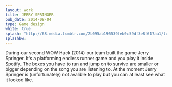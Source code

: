 ```yaml
---
layout: work
title: JERRY SPRINGER
pub_date: 2014-08-04
type: Game design
white: true
splash: "http://68.media.tumblr.com/2b095ab195539feb0c59df3e8f617aa1/tumblr_ot5hsofjKm1s771xno1_1280.png"
splashbw: 
---
```

During our second WOW Hack (2014) our team built the game Jerry Springer. It's a platforming endless runner game and you play it inside Spotify. The boxes you have to run and jump on to survive are smaller or bigger depending on the song you are listening to. At the moment Jerry Springer is (unfortunately) not avalible to play but you can at least see what it looked like.

